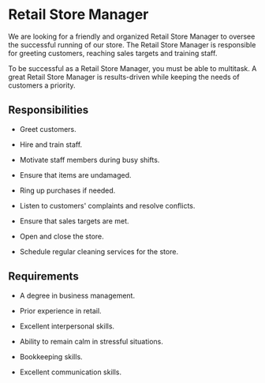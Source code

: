 # Retail Store Manager

We are looking for a friendly and organized Retail Store Manager to oversee the successful running of our store. The Retail Store Manager is responsible for greeting customers, reaching sales targets and training staff.

To be successful as a Retail Store Manager, you must be able to multitask. A great Retail Store Manager is results-driven while keeping the needs of customers a priority.

## Responsibilities

* Greet customers.

* Hire and train staff.

* Motivate staff members during busy shifts.

* Ensure that items are undamaged.

* Ring up purchases if needed.

* Listen to customers' complaints and resolve conflicts.

* Ensure that sales targets are met.

* Open and close the store.

* Schedule regular cleaning services for the store.

## Requirements

* A degree in business management.

* Prior experience in retail.

* Excellent interpersonal skills.

* Ability to remain calm in stressful situations.

* Bookkeeping skills.

* Excellent communication skills.

